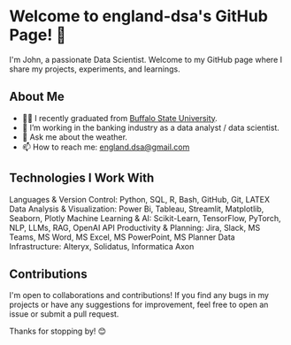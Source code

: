 # Welcome to england-dsa's GitHub Page! 👋

I'm John, a passionate Data Scientist. Welcome to my GitHub page where I share my projects, experiments, and learnings.

## About Me

- 👨‍💻 I recently graduated from [Buffalo State University](https://suny.buffalostate.edu/).
- 🌱 I’m working in the banking industry as a data analyst / data scientist.
- 💬 Ask me about the weather.
- 📫 How to reach me: england.dsa@gmail.com

## Technologies I Work With

Languages & Version Control: Python, SQL, R, Bash, GitHub, Git, LATEX
Data Analysis & Visualization: Power Bi, Tableau, Streamlit, Matplotlib, Seaborn, Plotly
Machine Learning & AI: Scikit-Learn, TensorFlow, PyTorch, NLP, LLMs, RAG, OpenAI API
Productivity & Planning: Jira, Slack, MS Teams, MS Word, MS Excel, MS PowerPoint, MS Planner
Data Infrastructure: Alteryx, Solidatus, Informatica Axon

## Contributions

I'm open to collaborations and contributions! If you find any bugs in my projects or have any suggestions for improvement, feel free to open an issue or submit a pull request.

Thanks for stopping by! 😊
